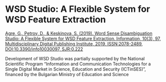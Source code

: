 # WSD Studio: A Flexible System for WSD Feature Extraction
[Agre, G., Petrov, D., & Keskinova, S. (2019). Word Sense Disambiguation Studio: A Flexible System for WSD Feature Extraction. Information, 10(3), 97, Multidisciplinary Digital Publishing Institute, 2019, ISSN:2078-2489, DOI:10.3390/info10030097, SJR:0.222](https://www.mdpi.com/2078-2489/10/3/97)

Development of WSD Studio was partially supported by the National Scientific Program “Information and Communication Technologies for a Single Digital Market in Science, Education and Security (ICTinSES)”, financed by the Bulgarian Ministry of Education and Science